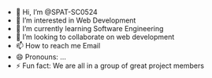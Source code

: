 - 👋 Hi, I’m @SPAT-SC0524
- 👀 I’m interested in Web Development
- 🌱 I’m currently learning Software Engineering
- 💞️ I’m looking to collaborate on web development
- 📫 How to reach me Email
- 😄 Pronouns: ...
- ⚡ Fun fact: We are all in a group of great project members

<!---
SPAT-SC0524/SPAT-SC0524 is a ✨ special ✨ repository because its `README.md` (this file) appears on your GitHub profile.
You can click the Preview link to take a look at your changes.
--->
